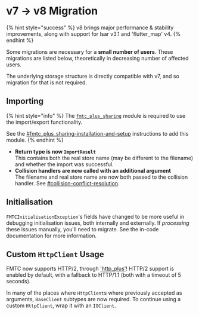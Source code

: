 # v7 -> v8 Migration

{% hint style="success" %}
v8 brings major performance & stability improvements, along with support for Isar v3.1 and 'flutter\_map' v4.
{% endhint %}

Some migrations are necessary for a **small number of users**. These migrations are listed below, theoretically in decreasing number of affected users.

The underlying storage structure is directly compatible with v7, and so migration for that is not required.

## Importing

{% hint style="info" %}
The [`fmtc_plus_sharing`](https://github.com/JaffaKetchup/fmtc\_plus\_sharing) module is required to use the import/export functionality.

See the [#fmtc\_plus\_sharing-installation-and-setup](../get-started/additional-setup.md#fmtc\_plus\_sharing-installation-and-setup "mention") instructions to add this module.
{% endhint %}

* **Return type is now `ImportResult`**\
  This contains both the real store name (may be different to the filename) and whether the import was successful.
* **Collision handlers are now called with an additional argument**\
  The filename and real store name are now both passed to the collision handler. See [#collision-conflict-resolution](../import-and-export/importing.md#collision-conflict-resolution "mention").

## Initialisation

`FMTCInitialisationException`'s fields have changed to be more useful in debugging initialisation issues, both internally and externally. If _processing_ these issues manually, you'll need to migrate. See the in-code documentation for more information.

## Custom `HttpClient` Usage

FMTC now supports HTTP/2, through ['http\_plus'](https://pub.dev/packages/http\_plus)! HTTP/2 support is enabled by default, with a fallback to HTTP/1.1 (both with a timeout of 5 seconds).&#x20;

In many of the places where `HttpClient`s where previously accepted as arguments, `BaseClient` subtypes are now required. To continue using a custom `HttpClient`, wrap it with an `IOClient`.
